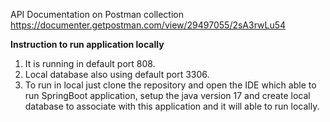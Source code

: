 API Documentation on Postman collection
https://documenter.getpostman.com/view/29497055/2sA3rwLu54

**Instruction to run application locally**
1. It is running in default port 808.
2. Local database also using default port 3306.
3. To run in local just clone the repository and open the IDE which able to run SpringBoot application,
   setup the java version 17 and create local database to associate with this application and it will able to run locally.
